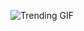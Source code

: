 ![Trending GIF](https://media4.giphy.com/media/M0LSVgFzV8x86iQonb/giphy.gif?cid=8bb2177263mi3br9i0eaghfa18vriwmc0i4btvalky3rj3mw&ep=v1_gifs_search&rid=giphy.gif&ct=g)

